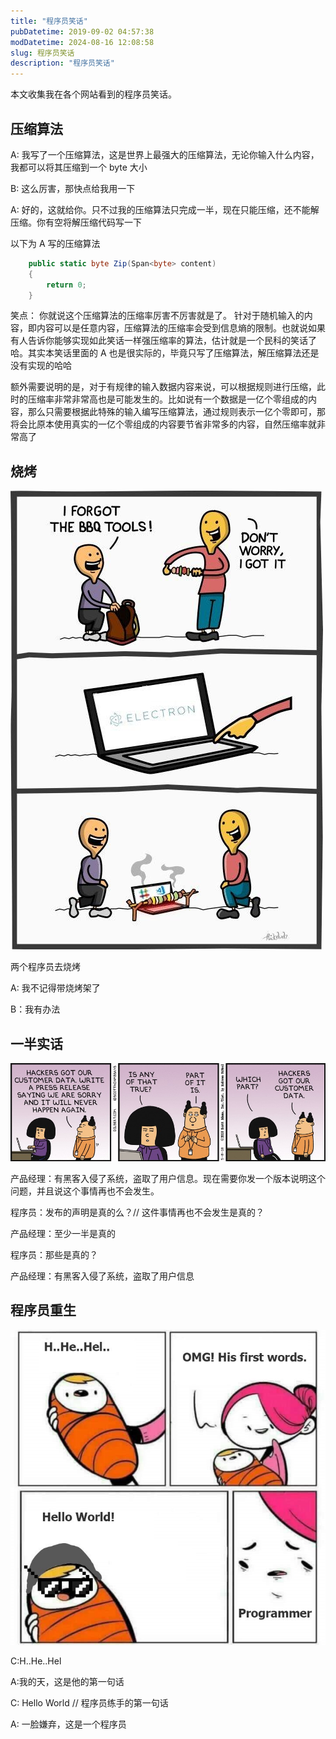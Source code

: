 ```yaml
---
title: "程序员笑话"
pubDatetime: 2019-09-02 04:57:38
modDatetime: 2024-08-16 12:08:58
slug: 程序员笑话
description: "程序员笑话"
---
```





本文收集我在各个网站看到的程序员笑话。

<!--more-->


<!-- CreateTime:2019/9/2 12:57:38 -->

<!-- csdn -->

## 压缩算法

A: 我写了一个压缩算法，这是世界上最强大的压缩算法，无论你输入什么内容，我都可以将其压缩到一个 byte 大小

B: 这么厉害，那快点给我用一下

A: 好的，这就给你。只不过我的压缩算法只完成一半，现在只能压缩，还不能解压缩。你有空将解压缩代码写一下

以下为 A 写的压缩算法

```csharp
    public static byte Zip(Span<byte> content)
    {
        return 0;
    }
```

笑点： 你就说这个压缩算法的压缩率厉害不厉害就是了。 针对于随机输入的内容，即内容可以是任意内容，压缩算法的压缩率会受到信息熵的限制。也就说如果有人告诉你能够实现如此笑话一样强压缩率的算法，估计就是一个民科的笑话了哈。其实本笑话里面的 A 也是很实际的，毕竟只写了压缩算法，解压缩算法还是没有实现的哈哈

额外需要说明的是，对于有规律的输入数据内容来说，可以根据规则进行压缩，此时的压缩率非常非常高也是可能发生的。比如说有一个数据是一亿个零组成的内容，那么只需要根据此特殊的输入编写压缩算法，通过规则表示一亿个零即可，那将会比原本使用真实的一亿个零组成的内容要节省非常多的内容，自然压缩率就非常高了

## 烧烤

![](images/img-modify-cf3f697d36e7f87960b8b65f1feff6c0.jpg)

两个程序员去烧烤

A: 我不记得带烧烤架了

B：我有办法

## 一半实话

![](images/img-modify-8a65d777a8f971608df264818e2261c1.jpg)

产品经理：有黑客入侵了系统，盗取了用户信息。现在需要你发一个版本说明这个问题，并且说这个事情再也不会发生。

程序员：发布的声明是真的么？// 这件事情再也不会发生是真的？

产品经理：至少一半是真的

程序员：那些是真的？

产品经理：有黑客入侵了系统，盗取了用户信息

## 程序员重生

<!-- ![](images/img-程序员笑话0.png) -->

![](images/img-modify-84f9d123f8c4816f767a28ac1a2c908b.jpg)

C:H..He..Hel

A:我的天，这是他的第一句话

C: Hello World // 程序员练手的第一句话

A: 一脸嫌弃，这是一个程序员

